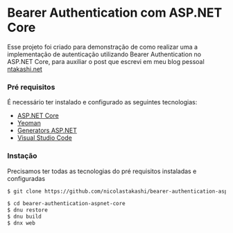 # Bearer Authentication com ASP.NET Core

Esse projeto foi criado para demonstração de como realizar uma a implementação de autenticação utilizando Bearer Authentication no ASP.NET Core, para auxiliar o post que escrevi em meu blog pessoal [ntakashi.net]

### Pré requisitos

É necessário ter instalado e configurado as seguintes tecnologias:

* [ASP.NET Core]
* [Yeoman]
* [Generators ASP.NET]
* [Visual Studio Code]

### Instação

Precisamos ter todas as tecnologias do pré requisitos instaladas e configuradas

```sh
$ git clone https://github.com/nicolastakashi/bearer-authentication-aspnet-core.git
```

```sh
$ cd bearer-authentication-aspnet-core
$ dnu restore
$ dnu build
$ dnx web
```

[//]: # (These are reference links used in the body of this note and get stripped out when the markdown processor does its job. There is no need to format nicely because it shouldn't be seen. Thanks SO - http://stackoverflow.com/questions/4823468/store-comments-in-markdown-syntax)


   [Yeoman]: <http://yeoman.io/>
   [ASP.NET Core]: <http://docs.asp.net/en/latest/getting-started/index.html>
   [Generators ASP.NET]: <https://www.npmjs.com/package/generator-aspnet>
   [Visual Studio Code]: <https://code.visualstudio.com/>
   [ntakashi.net]: <http://ntakashi.net/?p=7051&preview=true>


